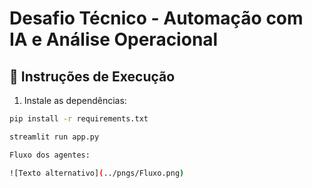 # Desafio Técnico - Automação com IA e Análise Operacional

## 🚀 Instruções de Execução
1. Instale as dependências:
```bash
pip install -r requirements.txt

streamlit run app.py

Fluxo dos agentes:

![Texto alternativo](../pngs/Fluxo.png)
